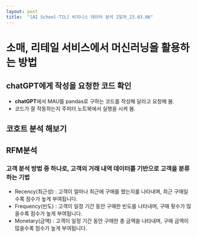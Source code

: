 ```yaml
---
layout: post
title:  "[AI School-TIL] 비지니스 데이터 분석 2일차_23.03.06"
---
```


# 소매, 리테일 서비스에서 머신러닝을 활용하는 방법

## chatGPT에게 작성을 요청한 코드 확인
- **chatGPT**에서 MAU를 pandas로 구하는 코드를 작성해 달라고 요청해 봄.
- 코드가 잘 작동하는지 주피터 노트북에서 실행을 시켜 봄.

## 코호트 분석 해보기

## RFM분석
### 고객 분석 방법 중 하나로, 고객의 거래 내역 데이터를 기반으로 고객을 분류하는 기법
- Recency(최근성) : 고객이 얼마나 최근에 구매를 했는지를 나타내며, 최근 구매일수록 점수가 높게 부여됩니다.
- Frequency(빈도) : 고객이 일정 기간 동안 구매한 빈도를 나타내며, 구매 횟수가 많을수록 점수가 높게 부여됩니다.
- Monetary(금액) : 고객이 일정 기간 동안 구매한 총 금액을 나타내며, 구매 금액이 많을수록 점수가 높게 부여됩니다.
